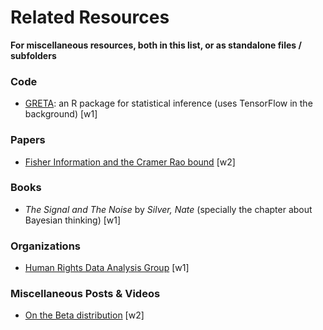 # Related Resources

__For miscellaneous resources, both in this list, or as standalone files / subfolders__


### Code
 - [GRETA](https://greta-dev.github.io/greta/index.html): an R package for statistical inference (uses TensorFlow in the background) [w1]


### Papers
 - [Fisher Information and the Cramer Rao bound](http://people.missouristate.edu/songfengzheng/Teaching/MTH541/Lecture%20notes/Fisher_info.pdf) [w2]


### Books
- _The Signal and The Noise_ by _Silver, Nate_ (specially the chapter about Bayesian thinking) [w1]


### Organizations
 - [Human Rights Data Analysis Group](https://hrdag.org/) [w1]


### Miscellaneous Posts & Videos
 - [On the Beta distribution](http://varianceexplained.org/r/empirical_bayes_baseball/) [w2]

